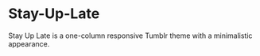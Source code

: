 Stay-Up-Late
============

Stay Up Late is a one-column responsive Tumblr theme with a minimalistic appearance.
